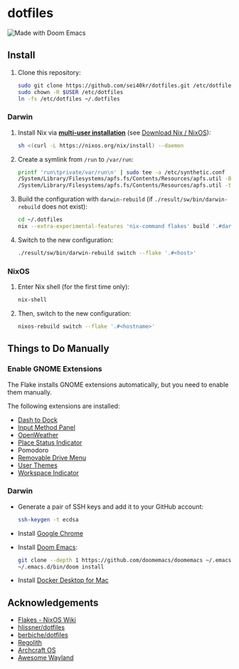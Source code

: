 # dotfiles

![Made with Doom Emacs](https://img.shields.io/github/tag/hlissner/doom-emacs.svg?style=flat-square&label=release&color=58839b)

## Install

1. Clone this repository:

   ```sh
   sudo git clone https://github.com/sei40kr/dotfiles.git /etc/dotfiles
   sudo chown -R $USER /etc/dotfiles
   ln -fs /etc/dotfiles ~/.dotfiles
   ```

### Darwin

1. Install Nix via **[multi-user installation](https://nixos.org/manual/nix/stable/installation/multi-user.html)**
   (see [Download Nix / NixOS](https://nixos.org/download.html)):

   ```sh
   sh <(curl -L https://nixos.org/nix/install) --daemon
   ```

1. Create a symlink from `/run` to `/var/run`:

   ```sh
   printf 'run\tprivate/var/run\n' | sudo tee -a /etc/synthetic.conf
   /System/Library/Filesystems/apfs.fs/Contents/Resources/apfs.util -B # For Catalina
   /System/Library/Filesystems/apfs.fs/Contents/Resources/apfs.util -t # For Big Sur and later
   ```

1. Build the configuration with `darwin-rebuild`
   (if `./result/sw/bin/darwin-rebuild` does not exist):

   ```sh
   cd ~/.dotfiles
   nix --extra-experimental-features 'nix-command flakes' build '.#darwinConfigurations.<host>.system'
   ```

1. Switch to the new configuration:

   ```sh
   ./result/sw/bin/darwin-rebuild switch --flake '.#<host>'
   ```

### NixOS

1. Enter Nix shell (for the first time only):

   ```sh
   nix-shell
   ```

1. Then, switch to the new configuration:

   ```sh
   nixos-rebuild switch --flake '.#<hostname>'
   ```

## Things to Do Manually

### Enable GNOME Extensions

The Flake installs GNOME extensions automatically, but you need to enable them manually.

The following extensions are installed:

- [Dash to Dock](https://extensions.gnome.org/extension/307/dash-to-dock/)
- [Input Method Panel](https://extensions.gnome.org/extension/261/kimpanel/)
- [OpenWeather](https://extensions.gnome.org/extension/750/openweather/)
- [Place Status Indicator](https://extensions.gnome.org/extension/8/places-status-indicator/)
- Pomodoro
- [Removable Drive Menu](https://extensions.gnome.org/extension/7/removable-drive-menu/)
- [User Themes](https://extensions.gnome.org/extension/19/user-themes/)
- [Workspace Indicator](https://extensions.gnome.org/extension/21/workspace-indicator/)

### Darwin

- Generate a pair of SSH keys and add it to your GitHub account:

  ```sh
  ssh-keygen -t ecdsa
  ```
- Install [Google Chrome](https://www.google.com/intl/ja/chrome)
- Install [Doom Emacs](https://github.com/doomemacs/doomemacs):

  ```sh
  git clone --depth 1 https://github.com/doomemacs/doomemacs ~/.emacs.d
  ~/.emacs.d/bin/doom install
  ```
- Install [Docker Desktop for Mac](https://docs.docker.com/desktop/install/mac-install/)

## Acknowledgements

- [Flakes - NixOS Wiki](https://nixos.wiki/wiki/Flakes)
- [hlissner/dotfiles](https://github.com/hlissner/dotfiles)
- [berbiche/dotfiles](https://github.com/berbiche/dotfiles)
- [Regolith](https://regolith-linux.org)
- [Archcraft OS](https://archcraft.io)
- [Awesome Wayland](https://github.com/natpen/awesome-wayland)
